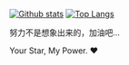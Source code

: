 [![Github stats](https://github-readme-stats.vercel.app/api?username=yanfengneng&show_icons=true&include_all_commits=true)](https://github.com/yanfengneng/github-readme-stats)
[![Top Langs](https://github-readme-stats.vercel.app/api/top-langs/?username=yanfengneng&layout=compact)](https://github.com/yanfengneng/github-readme-stats)


努力不是想象出来的，加油吧...

Your Star, My Power. ❤️
